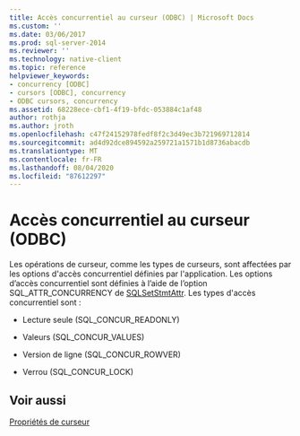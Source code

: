 ```yaml
---
title: Accès concurrentiel au curseur (ODBC) | Microsoft Docs
ms.custom: ''
ms.date: 03/06/2017
ms.prod: sql-server-2014
ms.reviewer: ''
ms.technology: native-client
ms.topic: reference
helpviewer_keywords:
- concurrency [ODBC]
- cursors [ODBC], concurrency
- ODBC cursors, concurrency
ms.assetid: 68228ece-cbf1-4f19-bfdc-053884c1af48
author: rothja
ms.author: jroth
ms.openlocfilehash: c47f24152978fedf8f2c3d49ec3b721969712814
ms.sourcegitcommit: ad4d92dce894592a259721a1571b1d8736abacdb
ms.translationtype: MT
ms.contentlocale: fr-FR
ms.lasthandoff: 08/04/2020
ms.locfileid: "87612297"
---
```

# <a name="cursor-concurrency-odbc"></a>Accès concurrentiel au curseur (ODBC)
  Les opérations de curseur, comme les types de curseurs, sont affectées par les options d'accès concurrentiel définies par l'application. Les options d’accès concurrentiel sont définies à l’aide de l’option SQL_ATTR_CONCURRENCY de [SQLSetStmtAttr](../../native-client-odbc-api/sqlsetstmtattr.md). Les types d'accès concurrentiel sont :  
  
-   Lecture seule (SQL_CONCUR_READONLY)  
  
-   Valeurs (SQL_CONCUR_VALUES)  
  
-   Version de ligne (SQL_CONCUR_ROWVER)  
  
-   Verrou (SQL_CONCUR_LOCK)  
  
## <a name="see-also"></a>Voir aussi  
 [Propriétés de curseur](cursor-properties.md)  
  
  
